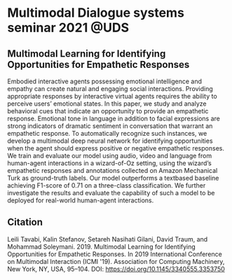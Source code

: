 # Multimodal Dialogue systems seminar 2021 @UDS

## Multimodal Learning for Identifying Opportunities for Empathetic Responses

Embodied interactive agents possessing emotional intelligence and empathy can create natural and engaging social
interactions. Providing appropriate responses by interactive
virtual agents requires the ability to perceive users’ emotional states. In this paper, we study and analyze behavioral
cues that indicate an opportunity to provide an empathetic
response. Emotional tone in language in addition to facial
expressions are strong indicators of dramatic sentiment in
conversation that warrant an empathetic response. To automatically recognize such instances, we develop a multimodal deep neural network for identifying opportunities
when the agent should express positive or negative empathetic responses. We train and evaluate our model using
audio, video and language from human-agent interactions
in a wizard-of-Oz setting, using the wizard’s empathetic responses and annotations collected on Amazon Mechanical
Turk as ground-truth labels. Our model outperforms a textbased baseline achieving F1-score of 0.71 on a three-class
classification. We further investigate the results and evaluate
the capability of such a model to be deployed for real-world
human-agent interactions.

## Citation
Leili Tavabi, Kalin Stefanov, Setareh Nasihati Gilani, David Traum, and Mohammad Soleymani. 2019. Multimodal Learning for Identifying Opportunities for Empathetic Responses. In 2019 International Conference on Multimodal Interaction (ICMI '19). Association for Computing Machinery, New York, NY, USA, 95–104. DOI: https://doi.org/10.1145/3340555.3353750

